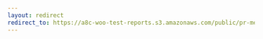 ```yaml
---
layout: redirect
redirect_to: https://a8c-woo-test-reports.s3.amazonaws.com/public/pr-merge/41882/e2e/index.html
---
```


